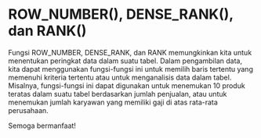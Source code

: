 # ROW_NUMBER(), DENSE_RANK(), dan RANK()
Fungsi ROW_NUMBER, DENSE_RANK, dan RANK memungkinkan kita untuk menentukan peringkat data dalam suatu tabel. Dalam pengambilan data, kita dapat menggunakan fungsi-fungsi ini untuk memilih baris tertentu yang memenuhi kriteria tertentu atau untuk menganalisis data dalam tabel. Misalnya, fungsi-fungsi ini dapat digunakan untuk menemukan 10 produk teratas dalam suatu tabel berdasarkan jumlah penjualan, atau untuk menemukan jumlah karyawan yang memiliki gaji di atas rata-rata perusahaan.

Semoga bermanfaat!